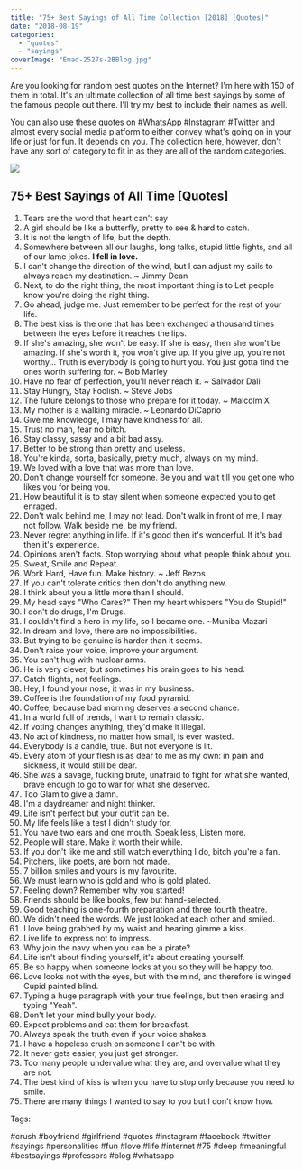 ```yaml
---
title: "75+ Best Sayings of All Time Collection [2018] [Quotes]"
date: "2018-08-19"
categories: 
  - "quotes"
  - "sayings"
coverImage: "Emad-2527s-2BBlog.jpg"
---
```


Are you looking for random best quotes on the Internet? I'm here with 150 of them in total. It's an ultimate collection of all time best sayings by some of the famous people out there. I'll try my best to include their names as well.

You can also use these quotes on #WhatsApp #Instagram #Twitter and almost every social media platform to either convey what's going on in your life or just for fun. It depends on you. The collection here, however, don't have any sort of category to fit in as they are all of the random categories.

[![](posts/2018/08/images/Emad-2527s-2BBlog.png)](https://sastaeinstein.com/wp-content/uploads/2018/08/Emad-2527s-2BBlog.png)

##  75+ Best Sayings of All Time \[Quotes\]

1. Tears are the word that heart can't say
2. A girl should be like a butterfly, pretty to see & hard to catch.
3. It is not the length of life, but the depth.
4. Somewhere between all our laughs, long talks, stupid little fights, and all of our lame jokes. **I fell in love.**
5. I can't change the direction of the wind, but I can adjust my sails to always reach my destination. ~ Jimmy Dean
6. Next, to do the right thing, the most important thing is to Let people know you're doing the right thing.
7. Go ahead, judge me. Just remember to be perfect for the rest of your life.
8. The best kiss is the one that has been exchanged a thousand times between the eyes before it reaches the lips.
9. If she's amazing, she won't be easy. If she is easy, then she won't be amazing. If she's worth it, you won't give up. If you give up, you're not worthy... Truth is everybody is going to hurt you. You just gotta find the ones worth suffering for. ~ Bob Marley
10. Have no fear of perfection, you'll never reach it. ~ Salvador Dali
11. Stay Hungry, Stay Foolish. ~ Steve Jobs
12. The future belongs to those who prepare for it today. ~ Malcolm X
13. My mother is a walking miracle. ~ Leonardo DiCaprio
14. Give me knowledge, I may have kindness for all.
15. Trust no man, fear no bitch. 
16. Stay classy, sassy and a bit bad assy.
17. Better to be strong than pretty and useless.
18. You're kinda, sorta, basically, pretty much, always on my mind.
19. We loved with a love that was more than love.
20. Don't change yourself for someone. Be you and wait till you get one who likes you for being you.
21. How beautiful it is to stay silent when someone expected you to get enraged.
22. Don't walk behind me, I may not lead. Don't walk in front of me, I may not follow. Walk beside me, be my friend.
23. Never regret anything in life. If it's good then it's wonderful. If it's bad then it's experience.
24. Opinions aren't facts. Stop worrying about what people think about you.
25. Sweat, Smile and Repeat.
26. Work Hard, Have fun. Make history. ~ Jeff Bezos
27. If you can't tolerate critics then don't do anything new.
28. I think about you a little more than I should.
29. My head says "Who Cares?" Then my heart whispers "You do Stupid!"
30. I don't do drugs, I'm Drugs.
31. I couldn't find a hero in my life, so I became one. ~Muniba Mazari
32. In dream and love, there are no impossibilities.
33. But trying to be genuine is harder than it seems.
34. Don't raise your voice, improve your argument.
35. You can't hug with nuclear arms.
36. He is very clever, but sometimes his brain goes to his head.
37. Catch flights, not feelings.
38. Hey, I found your nose, it was in my business.
39. Coffee is the foundation of my food pyramid.
40. Coffee, because bad morning deserves a second chance.
41. In a world full of trends, I want to remain classic.
42. If voting changes anything, they'd make it illegal.
43. No act of kindness, no matter how small, is ever wasted.
44. Everybody is a candle, true. But not everyone is lit.
45. Every atom of your flesh is as dear to me as my own: in pain and sickness, it would still be dear.
46. She was a savage, fucking brute, unafraid to fight for what she wanted, brave enough to go to war for what she deserved.
47. Too Glam to give a damn.
48. I'm a daydreamer and night thinker.
49. Life isn't perfect but your outfit can be.
50. My life feels like a test I didn't study for.
51. You have two ears and one mouth. Speak less, Listen more.
52. People will stare. Make it worth their while.
53. If you don't like me and still watch everything I do, bitch you're a fan.
54. Pitchers, like poets, are born not made.
55. 7 billion smiles and yours is my favourite.
56. We must learn who is gold and who is gold plated.
57. Feeling down? Remember why you started!
58. Friends should be like books, few but hand-selected.
59. Good teaching is one-fourth preparation and three fourth theatre.
60. We didn't need the words. We just looked at each other and smiled.
61. I love being grabbed by my waist and hearing gimme a kiss.
62. Live life to express not to impress.
63. Why join the navy when you can be a pirate?
64. Life isn't about finding yourself, it's about creating yourself.
65. Be so happy when someone looks at you so they will be happy too.
66. Love looks not with the eyes, but with the mind, and therefore is winged Cupid painted blind.
67. Typing a huge paragraph with your true feelings, but then erasing and typing "Yeah".
68. Don't let your mind bully your body.
69. Expect problems and eat them for breakfast.
70. Always speak the truth even if your voice shakes.
71. I have a hopeless crush on someone I can't be with.
72. It never gets easier, you just get stronger.
73. Too many people undervalue what they are, and overvalue what they are not.
74. The best kind of kiss is when you have to stop only because you need to smile.
75. There are many things I wanted to say to you but I don't know how.

Tags: 

#crush #boyfriend #girlfriend #quotes #instagram #facebook #twitter #sayings #personalities #fun #love #life #internet #75 #deep #meaningful #bestsayings #professors #blog #whatsapp
